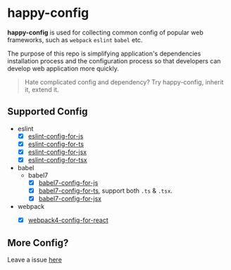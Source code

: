 # happy-config

**happy-config** is used for collecting common config of popular web frameworks, such as `webpack` `eslint` `babel` etc.

The purpose of this repo is simplifying application's dependencies installation process and the configuration process so that developers can develop web application more quickly.

> Hate complicated config and dependency? Try happy-config, inherit it, extend it.

## Supported Config

- eslint
  - [x] [eslint-config-for-js](https://github.com/buyan302/happy-config/blob/main/packages/eslint-config-for-js/README.md)
  - [x] [eslint-config-for-ts](https://github.com/buyan302/happy-config/blob/main/packages/eslint-config-for-ts/README.md)
  - [x] [eslint-config-for-jsx](https://github.com/buyan302/happy-config/blob/main/packages/eslint-config-for-jsx/README.md)
  - [x] [eslint-config-for-tsx](https://github.com/buyan302/happy-config/blob/main/packages/eslint-config-for-tsx/README.md)

- babel
  - babel7
    - [x] [babel7-config-for-js](https://github.com/buyan302/happy-config/blob/main/packages/babel7-config-for-js/README.md)
    - [x] [babel7-config-for-ts](https://github.com/buyan302/happy-config/blob/main/packages/babel7-config-for-ts/README.md), support both `.ts` & `.tsx`.
    - [x] [babel7-config-for-jsx](https://github.com/buyan302/happy-config/blob/main/packages/babel7-config-for-jsx/README.md)

- webpack
  - [x] [webpack4-config-for-react](https://github.com/buyan302/happy-config/blob/main/packages/webpack4-config-for-react/README.md)


## More Config?

Leave a issue [here](https://github.com/buyan302/happy-config/issues)
